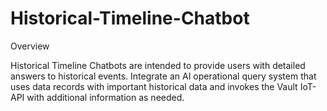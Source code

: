 # Historical-Timeline-Chatbot

Overview

Historical Timeline Chatbots are intended to provide users with detailed answers to historical events. Integrate an AI operational query system that uses data records with important historical data and invokes the Vault IoT-API with additional information as needed.
